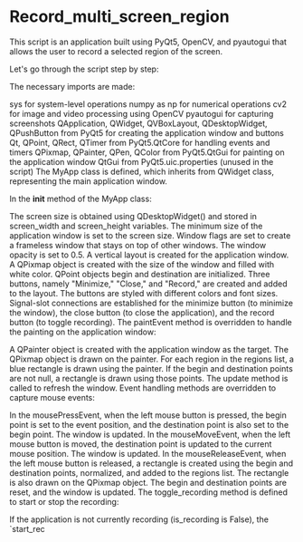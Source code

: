 # Record_multi_screen_region
This script is an application built using PyQt5, OpenCV, and pyautogui that allows the user to record a selected region of the screen.

Let's go through the script step by step:

The necessary imports are made:

sys for system-level operations
numpy as np for numerical operations
cv2 for image and video processing using OpenCV
pyautogui for capturing screenshots
QApplication, QWidget, QVBoxLayout, QDesktopWidget, QPushButton from PyQt5 for creating the application window and buttons
Qt, QPoint, QRect, QTimer from PyQt5.QtCore for handling events and timers
QPixmap, QPainter, QPen, QColor from PyQt5.QtGui for painting on the application window
QtGui from PyQt5.uic.properties (unused in the script)
The MyApp class is defined, which inherits from QWidget class, representing the main application window.

In the __init__ method of the MyApp class:

The screen size is obtained using QDesktopWidget() and stored in screen_width and screen_height variables.
The minimum size of the application window is set to the screen size.
Window flags are set to create a frameless window that stays on top of other windows.
The window opacity is set to 0.5.
A vertical layout is created for the application window.
A QPixmap object is created with the size of the window and filled with white color.
QPoint objects begin and destination are initialized.
Three buttons, namely "Minimize," "Close," and "Record," are created and added to the layout. The buttons are styled with different colors and font sizes.
Signal-slot connections are established for the minimize button (to minimize the window), the close button (to close the application), and the record button (to toggle recording).
The paintEvent method is overridden to handle the painting on the application window:

A QPainter object is created with the application window as the target.
The QPixmap object is drawn on the painter.
For each region in the regions list, a blue rectangle is drawn using the painter.
If the begin and destination points are not null, a rectangle is drawn using those points.
The update method is called to refresh the window.
Event handling methods are overridden to capture mouse events:

In the mousePressEvent, when the left mouse button is pressed, the begin point is set to the event position, and the destination point is also set to the begin point. The window is updated.
In the mouseMoveEvent, when the left mouse button is moved, the destination point is updated to the current mouse position. The window is updated.
In the mouseReleaseEvent, when the left mouse button is released, a rectangle is created using the begin and destination points, normalized, and added to the regions list. The rectangle is also drawn on the QPixmap object. The begin and destination points are reset, and the window is updated.
The toggle_recording method is defined to start or stop the recording:

If the application is not currently recording (is_recording is False), the `start_rec
